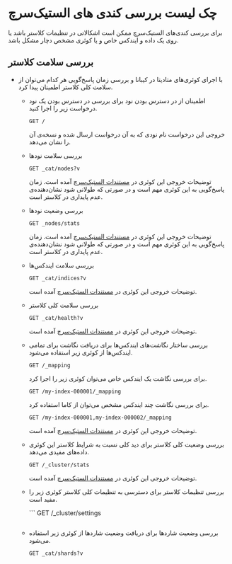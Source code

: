 # چک لیست بررسی کندی های الستیک‌سرچ

برای بررسی کندی‌های الستیک‌سرچ ممکن است اشکالاتی در تنظیمات کلاستر باشد یا روی یک داده و ایندکس خاص و یا کوئری مشخص دچار مشکل باشد.

## بررسی سلامت کلاستر

* با اجرای کوئری‌های متادیتا در کیبانا و بررسی زمان پاسخ‌گویی هر کدام می‌توان از سلامت کلی کلاستر اطمینان پیدا کرد.


    * اطمینان از در دسترس بودن نود
        برای بررسی در دسترس بودن یک نود درخواست زیر را اجرا کنید.

        ```
        GET /
        ```
        خروجی این درخواست نام نودی که به آن درخواست ارسال شده و نسخه‌ی آن را نشان می‌دهد.


    * بررسی سلامت نودها
        
        ```
        GET _cat/nodes?v
        ```
        توضیحات خروجی این کوئری در 
        [مستندات الستیک‌سرچ](https://www.elastic.co/guide/en/elasticsearch/reference/current/cat-nodes.html)
        آمده است.
        زمان پاسخ‌گویی به این کوئری مهم است و در صورتی که طولانی شود نشان‌دهنده‌ی عدم پایداری در کلاستر است.

    * بررسی وضعیت نودها
        
        ```
        GET _nodes/stats
        ```
        توضیحات خروجی این کوئری در 
        [مستندات الستیک‌سرچ](https://www.elastic.co/guide/en/elasticsearch/reference/current/cluster-nodes-stats.html)
        آمده است.
        زمان پاسخ‌گویی به این کوئری مهم است و در صورتی که طولانی شود نشان‌دهنده‌ی عدم پایداری در کلاستر است.

    * بررسی سلامت ایندکس‌ها
        
        ```
        GET _cat/indices?v
        ```
        توضیحات خروجی این کوئری در 
        [مستندات الستیک‌سرچ](https://www.elastic.co/guide/en/elasticsearch/reference/current/cat-indices.html)
        آمده است.
        
    * بررسی سلامت کلی کلاستر
        
        ```
        GET _cat/health?v
        ```
        توضیحات خروجی این کوئری در 
        [مستندات الستیک‌سرچ](https://www.elastic.co/guide/en/elasticsearch/reference/current/cat-health.html)
        آمده است.
        
    * بررسی ساختار نگاشت‌های ایندکس‌ها
        برای دریافت نگاشت برای تمامی ایندکس‌ها از کوئری زیر استفاده می‌شود.
        ```
        GET /_mapping
        ```
        
        برای بررسی نگاشت یک ایندکس خاص می‌توان کوئری زیر را اجرا کرد.
        ```
        GET /my-index-000001/_mapping
        ```
        
        برای بررسی نگاشت چند ایندکس مشخص می‌توان از کاما استفاده کرد.
        ```
        GET /my-index-000001,my-index-000002/_mapping
        ```
        
        توضیحات خروجی این کوئری در 
        [مستندات الستیک‌سرچ](https://www.elastic.co/guide/en/elasticsearch/reference/current/indices-get-mapping.html)
        آمده است.
    
    * بررسی وضعیت کلی کلاستر
        برای دید کلی نسبت به شرایط کلاستر این کوئری داده‌های مفیدی می‌دهد.

        ```
        GET /_cluster/stats
        ```
        توضیحات خروجی این کوئری در 
        [مستندات الستیک‌سرچ](https://www.elastic.co/guide/en/elasticsearch/reference/current/cluster-stats.html)
        آمده است.

    * بررسی تنظیمات کلاستر
        برای دسترسی به تنظیمات کلی کلاستر کوئری زیر را مفید است.

        ‍‍‍‍```
        GET /_cluster/settings
        ```
        
    * بررسی وضعیت شارد‌ها
        برای دریافت وضعیت شاردها از کوئری زیر استفاده می‌شود.

        ```
        GET _cat/shards?v
        ```

